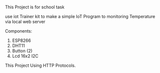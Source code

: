 This Project is for school task

use iot Trainer kit to make a simple IoT Program to monitoring Temperature via local web server

Components:
1. ESP8266
2. DHT11
3. Button (2)
4. Lcd 16x2 I2C

This Project Using HTTP Protocols.
